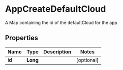

# AppCreateDefaultCloud

A Map containing the id of the defaultCloud for the app.
## Properties

Name | Type | Description | Notes
------------ | ------------- | ------------- | -------------
**id** | **Long** |  |  [optional]




